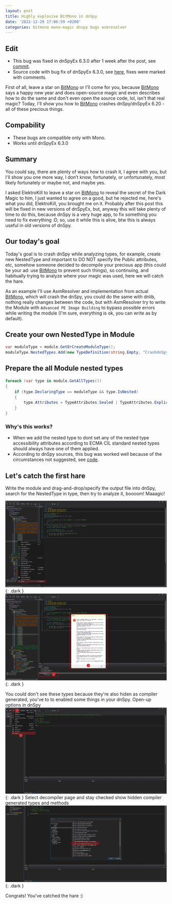 ```yaml
---
layout: post
title: Highly explosive BitMono in dnSpy
date: '2022-12-29 17:06:59 +0200'
categories: bitmono mono-magic dnspy bugs asmresolver
---
```


## Edit
* This bug was fixed in dnSpyEx 6.3.0 after 1 week after the post, see [commit](https://github.com/dnSpyEx/dnSpy/commit/d58b75265fbd0a767668b5e485219d0faba01dcd).
* Source code with bug fix of dnSpyEx 6.3.0, see [here](https://github.com/dnSpyEx/dnSpy/blob/d58b75265fbd0a767668b5e485219d0faba01dcd/Extensions/dnSpy.Analyzer/TreeNodes/ScopedWhereUsedAnalyzer.cs#L187), fixes were marked with comments.

First of all, leave a star on [BitMono](https://github.com/sunnamed434/BitMono) or I'll come for you, because [BitMono](https://github.com/sunnamed434/BitMono) says a happy new year and does open-source magic and even describes how to do the same and don't even open the source code, lol, isn't that real magic?
Today, I'll show you how to [BitMono](https://github.com/sunnamed434/BitMono) crashes dnSpy/dnSpyEx 6.20 - all of these precious things.

## Compability
* These bugs are compatible only with Mono.
* Works until dnSpyEx 6.3.0

## Summary
You could say, there are plenty of ways how to crash it, I agree with you, but I'll show you one more way, I don’t know, fortunately, or unfortunately, most likely fortunately or maybe not, and maybe yes.

I asked ElektroKill to leave a star on [BitMono](https://github.com/sunnamed434/BitMono) to reveal the secret of the Dark Magic to him, I just wanted to agree on a good, but he rejected me, here's what you did, ElektroKill, you brought me on it. Probably after this post this will be fixed in new versions of dnSpyEx, but, anyway this will take plenty of time to do this, because dnSpy is a very huge app, to fix something you need to fix everything :D, so, use it while this is alive, btw this is always useful in old versions of dnSpy.

## Our today's goal
Today's goal is to crash dnSpy while analyzing types, for example, create new NestedType and important to DO NOT specify the Public attributes, etc, somehow someone decided to decompile your precious app (this could be your ad: use [BitMono](https://github.com/sunnamed434/BitMono) to prevent such things), so continuing, and habitually trying to analyze where your magic was used, here we will catch the hare.

As an example I'll use AsmResolver and implementation from actual [BitMono](https://github.com/sunnamed434/BitMono), which will crash the dnSpy, you could do the same with dnlib, nothing really changes between the code, but with AsmResolver try to write the Module with `Advanced PE Image Building` to bypass possible errors while writing the module (I'm sure, everything is ok, you can write as by default).
## Create your own NestedType in Module
```csharp
var moduleType = module.GetOrCreateModuleType();
moduleType.NestedTypes.Add(new TypeDefinition(string.Empty, "CrashdnSpy", TypeAttributes.Sealed | TypeAttributes.ExplicitLayout));
```

## Prepare the all Module nested types
```csharp
foreach (var type in module.GetAllTypes())
{
    if (type.DeclaringType == moduleType && type.IsNested)
    {
        type.Attributes = TypeAttributes.Sealed | TypeAttributes.ExplicitLayout;
    }
}
```

### Why's this works?
* When we add the nested type to dont set any of the nested type accessibility attributes according to ECMA CIL standard nested types should always have one of them applied.
* According to dnSpy sources, this bug was worked well because of the circumstances not suggested, see [code](https://github.com/dnSpyEx/dnSpy/blob/c011dc0c13a1a5c893a30dec1a3766176639a178/Extensions/dnSpy.Analyzer/TreeNodes/ScopedWhereUsedAnalyzer.cs#L187).

## Let's catch the first hare
Write the module and drag-and-drop/specify the output file into dnSpy, search for the NestedType in <Module> type, then try to analyze it, boooom! Maaagic!

![Select type and analyze](/assets/images/highly-explosive-bitmono-in-dnspy/analyze.dark.png){: .dark }
![Select analyzation drop-down method](/assets/images/highly-explosive-bitmono-in-dnspy/crash.dark.png){: .dark }

You could don't see these types because they're also hiden as compiler generated, you've to to enabled some things in your dnSpy.
Open-up options in dnSpy
![open-options](/assets/images/highly-explosive-bitmono-in-dnspy/open-options.dark.png){: .dark }
Select decompiler page and stay checked show hidden compiler generated types and methods
![show-hiden-things](/assets/images/highly-explosive-bitmono-in-dnspy/show-hiden-things.dark.png){: .dark }

Congrats! You've catched the hare :)